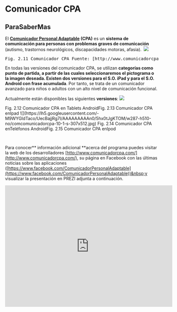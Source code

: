 
# Comunicador CPA

## ParaSaberMas

El **[Comunicador Personal Adaptable](http://www.comunicadorcpa.com/) (CPA)** es un **sistema de comunicación para personas con problemas graves de comunicación** (autismo, trastornos neurológicos, discapacidades motoras, afasia).&nbsp;
![](https://lh4.googleusercontent.com/-Wz-bQsRebfw/Ueb-wxNo47I/AAAAAAAAAnc/Zy6r5p51vdU/w600-h500-no/dispositivos.png)
<td style="text-align: center;"><pre>Fig. 2.11 Comunicador CPA Fuente:&nbsp;[http://www.comunicadorcpa.com](http://www.comunicadorcpa.com)&nbsp;</pre></td>

En todas las versiones del comunicador CPA, se utilizan&nbsp;**categorías **como punto de partida, a partir de las cuales seleccionaremos el pictograma o la imagen deseada. Existen dos versiones para el S.O. iPad y para el S.O. Android con** frase acumulada**. Por tanto, se trata de un comunicador avanzado para ni&ntilde;os o adultos con un alto nivel de comunicación funcional.

Actualmente están disponibles las siguientes **versiones**:
![](https://lh6.googleusercontent.com/-74MjQSUq_Fc/Ueb-sDi5riI/AAAAAAAAAnE/acAeMXBnFYw/w816-h510-no/android+%25281%2529.png)
<td style="text-align: center;">Fig. 2.12 Comunicador CPA en Tablets Android</td><td style="text-align: center;">Fig. 2.13 Comunicador CPA enIpad</td>
![](https://lh5.googleusercontent.com/-M9WYGIdTaco/UecBajjRg7I/AAAAAAAAAn0/5hx0tJgKTOM/w287-h510-no/comcomunicadorcpa-10-1-s-307x512.jpg)
<td style="text-align: center;">Fig. 2.14 Comunicador CPA enTeléfonos Android</td><td style="text-align: center;">Fig. 2.15 Comunicador CPA enIpod</td>

&nbsp;

Para conocer** información adicional **acerca del programa puedes visitar la web de los desarrolladores [http://www.comunicadorcpa.com/](http://www.comunicadorcpa.com/), su página en Facebook con las &uacute;ltimas noticias sobre las aplicaciones ([https://www.facebook.com/ComunicadorPersonalAdaptable](https://www.facebook.com/ComunicadorPersonalAdaptable))&nbsp;y visualizar la presentación en PREZI adjunta a continuación.

<iframe src="http://prezi.com/embed/jcpr9qcmcnr-/?bgcolor=ffffff&amp;lock_to_path=0&amp;autoplay=0&amp;autohide_ctrls=0&amp;features=undefined&amp;disabled_features=undefined" frameborder="0" width="550" height="400"></iframe>

